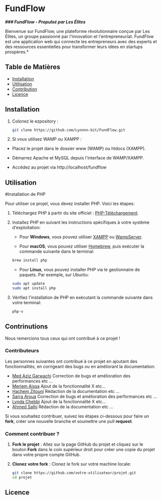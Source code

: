# FundFlow
**_### FundFlow - Propulsé par Les Élites_**

Bienvenue sur FundFlow, une plateforme révolutionnaire conçue par Les Élites, un groupe passionné par l'innovation et l'entrepreneuriat. FundFlow est une application web qui connecte les entrepreneurs avec des experts et des ressources essentielles pour transformer leurs idées en startups prospères.*

## Table de Matières
- [Installation](#installation)
- [Utilisation](#utilisation)
- [Contribution](#contrinutions)
- [Licence](#licence)

## Installation

1. Colonez le ezpository :
    ```bash
    git clone https://github.com/Lynnnn-bit/FundFlow.git
2. Si vous utilisez WAMP ou XAMPP :

* Placez le projet dans le dossier www (WAMP) ou htdocs (XAMPP).

* Démarrez Apache et MySQL depuis l'interface de WAMP/XAMPP.

* Accédez au projet via http://localhost/fundflow

## Utilisation

#Installation de PHP

Pour utiliser ce projet, vous devez installer PHP. Voici les étapes:

1. Téléchargez PHP à partir du site officiel : [PHP-Téléchargement](https://www.php.net/downloads.php).

2. Installez PHP en suivant les instructions spécifiques à votre système d'exploitation:

    - Pour **Windows**, vous pouvez utiliser [XAMPP](https://www.apachefriends.org/fr/index.html) ou [WampServer](http://www.sampserver.com/).

    - Pour **macOS**, vous pouvez utiliser [Homebrew](https://brew.sh/), puis exécuter la commande suivante dans le terminal: 
    ```bash
    brew install php
    ```
    - Pour **Linux**, vous pouvez installer PHP via le gestionnaire de paquets. Par exemple, sur Ubuntu:

    ```bash
    sudo apt update
    sudo apt install php
    ```

3. Vérifiez l'installation de PHP en exécutant la commande suivante dans votre terminal:
    ```bash
    php-v

## Contrinutions

Nous remercions tous ceux qui ont contribué à ce projet !

### Contributeurs

Les personnes suivantes ont contribué à ce projet en ajoutant des fonctionnalités, en corrigeant des bugs ou en améliorant la documentation:

- [Med Aziz Garwachi](https://github.com/Garwachi-esprit) Correction de bugs et amélioration des performances etc ...
- [Meriem Aissa](https://github.com/mariem323) Ajout de la fonctionnalité X etc...
- [Hachem Zitouni](https://github.com/hachemzit7) Rédaction de la documentation etc ...
- [Sarra Aroua](https://github.com/sarraaroua) Correction de bugs et amélioration des performances etc ...
- [Lynda Chebbi](https://github.com/Lynnnn-bit) Ajout de la fonctionnalité X etc...
- [Ahmed Salhi](https://github.com/xcxahmed) Rédaction de la documentation etc ... 

Si vous souhaitez contribuer, suivez les étapes ci-dessous pour faire un **fork**, créer une nouvelle branche et soumettre une pull **request**.

### Comment contribuer ?

1. **Fork le projet** : Allez sur la page GitHub du projet et cliquez sur le bouton **Fork** dans le coin supérieur droit pour créer une copie du projet dans votre propre compte GitHub.

2. **Clonez votre fork** : Clonez le fork sur votre machine locale:
    ```bash
    git clone https://github.com/votre-utilisateur/projet.git
    cd projet

## Licence

